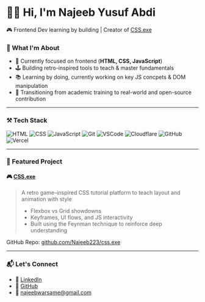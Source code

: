 # 👨‍💻 Hi, I'm Najeeb Yusuf Abdi

🎮 Frontend Dev learning by building | Creator of [CSS.exe](https://cssdotexe.pages.dev/)


### 🧠 What I'm About

- 🧰 Currently focused on frontend (**HTML, CSS, JavaScript**)
- 🕹️ Building retro-inspired tools to teach & master fundamentals
- 📚 Learning by doing, currently working on key JS concpets & DOM manipulation
- 🚀 Transitioning from academic training to real-world and open-source contribution


---

### ⚒️ Tech Stack

![HTML](https://img.shields.io/badge/HTML5-E34F26?style=flat&logo=html5&logoColor=white)
![CSS](https://img.shields.io/badge/CSS3-1572B6?style=flat&logo=css3&logoColor=white)
![JavaScript](https://img.shields.io/badge/JavaScript-ES6+-F7DF1E?style=flat&logo=javascript&logoColor=black)
![Git](https://img.shields.io/badge/Git-F05032?style=flat&logo=git&logoColor=white)
![VSCode](https://img.shields.io/badge/VSCode-007ACC?style=flat&logo=visual-studio-code&logoColor=white)
![Cloudflare](https://img.shields.io/badge/Cloudflare-F38020?style=flat&logo=cloudflare&logoColor=white)
![GitHub](https://img.shields.io/badge/GitHub-181717?style=flat&logo=github&logoColor=white)
![Vercel](https://img.shields.io/badge/Vercel-000000?style=flat&logo=vercel&logoColor=white)


---

### 🚀 Featured Project

#### 🎮 [CSS.exe](https://cssdotexe.pages.dev/)
> A retro game–inspired CSS tutorial platform to teach layout and animation with style  
> - Flexbox vs Grid showdowns  
> - Keyframes, UI flows, and JS interactivity  
> - Built using the Feynman technique to reinforce deep understanding

GitHub Repo: [github.com/Najeeb223/css.exe](https://github.com/Najeeb223/css.exe)

---

### 📬 Let's Connect

- 🔗 [LinkedIn](https://www.linkedin.com/in/najeeb-abdi-13b5a2284/)
- 🐙 [GitHub](https://github.com/Najeeb223)
- 📧 najeebwarsame@gmail.com

